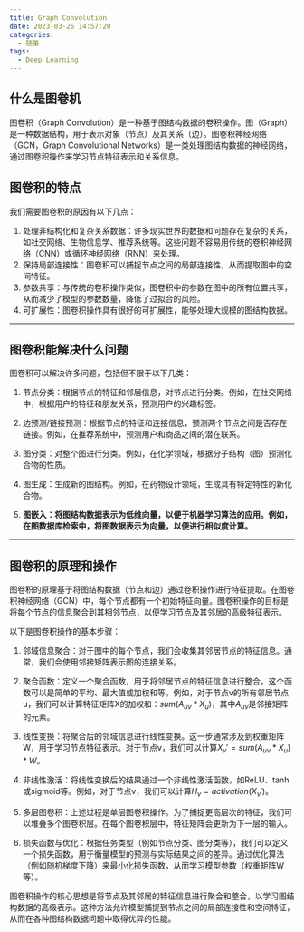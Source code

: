 ```yaml
---
title: Graph Convolution
date: 2023-03-26 14:57:20
categories:
  - 随筆
tags:
  - Deep Learning
---
```

<head>
    <script src="https://cdn.mathjax.org/mathjax/latest/MathJax.js?config=TeX-AMS-MML_HTMLorMML" type="text/javascript"></script>
    <script type="text/x-mathjax-config">
        MathJax.Hub.Config({
            tex2jax: {
            skipTags: ['script', 'noscript', 'style', 'textarea', 'pre'],
            inlineMath: [['$','$']]
            }
        });
    </script>
</head>

## 什么是图卷机

图卷积（Graph Convolution）是一种基于图结构数据的卷积操作。图（Graph）是一种数据结构，用于表示对象（节点）及其关系（边）。图卷积神经网络（GCN，Graph Convolutional Networks）是一类处理图结构数据的神经网络，通过图卷积操作来学习节点特征表示和关系信息。
<!-- more --> 
## 图卷积的特点
我们需要图卷积的原因有以下几点：

1. 处理非结构化和复杂关系数据：许多现实世界的数据和问题存在复杂的关系，如社交网络、生物信息学、推荐系统等。这些问题不容易用传统的卷积神经网络（CNN）或循环神经网络（RNN）来处理。
2. 保持局部连接性：图卷积可以捕捉节点之间的局部连接性，从而提取图中的空间特征。
3. 参数共享：与传统的卷积操作类似，图卷积中的参数在图中的所有位置共享，从而减少了模型的参数数量，降低了过拟合的风险。
4. 可扩展性：图卷积操作具有很好的可扩展性，能够处理大规模的图结构数据。
   
---
## 图卷积能解决什么问题
图卷积可以解决许多问题，包括但不限于以下几类：

1. 节点分类：根据节点的特征和邻居信息，对节点进行分类。例如，在社交网络中，根据用户的特征和朋友关系，预测用户的兴趣标签。

2. 边预测/链接预测：根据节点的特征和连接信息，预测两个节点之间是否存在链接。例如，在推荐系统中，预测用户和商品之间的潜在联系。

3. 图分类：对整个图进行分类。例如，在化学领域，根据分子结构（图）预测化合物的性质。

4. 图生成：生成新的图结构。例如，在药物设计领域，生成具有特定特性的新化合物。

5. **图嵌入：将图结构数据表示为低维向量，以便于机器学习算法的应用。例如，在图数据库检索中，将图数据表示为向量，以便进行相似度计算。**

---
## 图卷积的原理和操作
图卷积的原理基于将图结构数据（节点和边）通过卷积操作进行特征提取。在图卷积神经网络（GCN）中，每个节点都有一个初始特征向量。图卷积操作的目标是将每个节点的信息聚合到其相邻节点，以便学习节点及其邻居的高级特征表示。

以下是图卷积操作的基本步骤：

1. 邻域信息聚合：对于图中的每个节点，我们会收集其邻居节点的特征信息。通常，我们会使用邻接矩阵表示图的连接关系。

2. 聚合函数：定义一个聚合函数，用于将邻居节点的特征信息进行整合。这个函数可以是简单的平均、最大值或加权和等。例如，对于节点v的所有邻居节点u，我们可以计算特征矩阵X的加权和：$sum({A}_{uv} * X_u)$，其中${A_{uv}}$是邻接矩阵的元素。

3. 线性变换：将聚合后的邻域信息进行线性变换。这一步通常涉及到权重矩阵W，用于学习节点特征表示。对于节点v，我们可以计算$X_v' = sum({A}_{uv} * X_u) * W$。

4. 非线性激活：将线性变换后的结果通过一个非线性激活函数，如ReLU、tanh或sigmoid等。例如，对于节点v，我们可以计算$H_v = activation(X_v')$。

5. 多层图卷积：上述过程是单层图卷积操作。为了捕捉更高层次的特征，我们可以堆叠多个图卷积层。在每个图卷积层中，特征矩阵会更新为下一层的输入。

6. 损失函数与优化：根据任务类型（例如节点分类、图分类等），我们可以定义一个损失函数，用于衡量模型的预测与实际结果之间的差异。通过优化算法（例如随机梯度下降）来最小化损失函数，从而学习模型参数（权重矩阵W等）。

图卷积操作的核心思想是将节点及其邻居的特征信息进行聚合和整合，以学习图结构数据的高级表示。这种方法允许模型捕捉到节点之间的局部连接性和空间特征，从而在各种图结构数据问题中取得优异的性能。